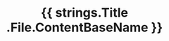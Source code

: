 ---
title: '{{ strings.Title .File.ContentBaseName }}'
layout: '{{ strings.ToLower .File.ContentBaseName }}'
url: '/{{  strings.ToLower .File.ContentBaseName | inflect.Singularize  }}'
summary: "archives"
---